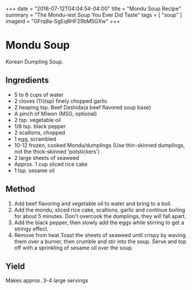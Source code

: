 +++
date = "2016-07-12T04:04:54-04:00"
title = "Mondu Soup Recipe"
summary = "The Mondu-iest Soup You Ever Did Taste"
tags = [ "soup" ]
imageid = "GFrq9a-SgEq8HF29bM5GXw"
+++

# Mondu Soup

Korean Dumpling Soup.

## Ingredients

- 5 to 6 cups of water	
- 2 cloves (1½tsp) finely chopped garlic
- 2 heaping tsp. Beef Dashida(a beef flavored soup base)	
- A pinch of Miwon (MSG, optional)
- 2 tsp. vegetable oil	
- 1/8 tsp. black pepper
- 2 scallions, chopped	
- 1 egg, scrambled
- 10-12 frozen, cooked Mondu/dumplings (Use thin-skinned dumplings, not the thick-skinned 'potstickers')
- 2 large sheets of seaweed
- Approx. 1 cup sliced rice cake	
- 1 tsp. sesame oil

## Method

1. Add beef flavoring and vegetable oil to water and bring to a boil.
2. Add the mondu, sliced rice cake, scallions, garlic and continue boiling for about 5 minutes. Don't overcook the dumplings, they will fall apart.
3. Add the black pepper, then slowly add the eggs while stirring to get a stringy effect.
4. Remove from heat.Toast the sheets of seaweed until crispy by waving them over a burner, then crumble and stir into the soup. Serve and top off with a sprinkling of sesame oil over the soup.

## Yield 
Makes approx. 3-4 large servings
